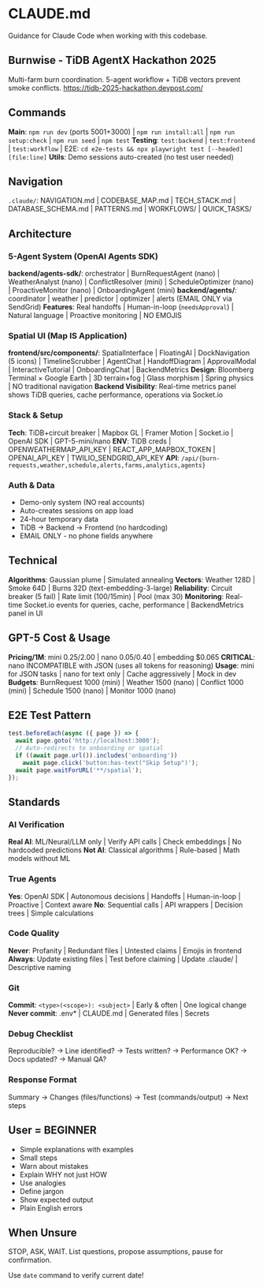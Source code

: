 # CLAUDE.md
Guidance for Claude Code when working with this codebase.

## Burnwise - TiDB AgentX Hackathon 2025
Multi-farm burn coordination. 5-agent workflow + TiDB vectors prevent smoke conflicts. https://tidb-2025-hackathon.devpost.com/

## Commands
**Main**: `npm run dev` (ports 5001+3000) | `npm run install:all` | `npm run setup:check` | `npm run seed` | `npm test`
**Testing**: `test:backend` | `test:frontend` | `test:workflow` | E2E: `cd e2e-tests && npx playwright test [--headed] [file:line]`
**Utils**: Demo sessions auto-created (no test user needed)

## Navigation
`.claude/`: NAVIGATION.md | CODEBASE_MAP.md | TECH_STACK.md | DATABASE_SCHEMA.md | PATTERNS.md | WORKFLOWS/ | QUICK_TASKS/

## Architecture

### 5-Agent System (OpenAI Agents SDK)
**backend/agents-sdk/**: orchestrator | BurnRequestAgent (nano) | WeatherAnalyst (nano) | ConflictResolver (mini) | ScheduleOptimizer (nano) | ProactiveMonitor (nano) | OnboardingAgent (mini)
**backend/agents/**: coordinator | weather | predictor | optimizer | alerts (EMAIL ONLY via SendGrid)
**Features**: Real handoffs | Human-in-loop (`needsApproval`) | Natural language | Proactive monitoring | NO EMOJIS

### Spatial UI (Map IS Application)
**frontend/src/components/**: SpatialInterface | FloatingAI | DockNavigation (5 icons) | TimelineScrubber | AgentChat | HandoffDiagram | ApprovalModal | InteractiveTutorial | OnboardingChat | BackendMetrics
**Design**: Bloomberg Terminal × Google Earth | 3D terrain+fog | Glass morphism | Spring physics | NO traditional navigation
**Backend Visibility**: Real-time metrics panel shows TiDB queries, cache performance, operations via Socket.io

### Stack & Setup
**Tech**: TiDB+circuit breaker | Mapbox GL | Framer Motion | Socket.io | OpenAI SDK | GPT-5-mini/nano
**ENV**: TiDB creds | OPENWEATHERMAP_API_KEY | REACT_APP_MAPBOX_TOKEN | OPENAI_API_KEY | TWILIO_SENDGRID_API_KEY
**API**: `/api/{burn-requests,weather,schedule,alerts,farms,analytics,agents}`

### Auth & Data
- Demo-only system (NO real accounts)
- Auto-creates sessions on app load
- 24-hour temporary data
- TiDB → Backend → Frontend (no hardcoding)
- EMAIL ONLY - no phone fields anywhere

## Technical
**Algorithms**: Gaussian plume | Simulated annealing
**Vectors**: Weather 128D | Smoke 64D | Burns 32D (text-embedding-3-large)
**Reliability**: Circuit breaker (5 fail) | Rate limit (100/15min) | Pool (max 30)
**Monitoring**: Real-time Socket.io events for queries, cache, performance | BackendMetrics panel in UI

## GPT-5 Cost & Usage
**Pricing/1M**: mini $0.25/$2.00 | nano $0.05/$0.40 | embedding $0.065
**CRITICAL**: nano INCOMPATIBLE with JSON (uses all tokens for reasoning)
**Usage**: mini for JSON tasks | nano for text only | Cache aggressively | Mock in dev
**Budgets**: BurnRequest 1000 (mini) | Weather 1500 (nano) | Conflict 1000 (mini) | Schedule 1500 (nano) | Monitor 1000 (nano)

## E2E Test Pattern
```javascript
test.beforeEach(async ({ page }) => {
  await page.goto('http://localhost:3000');
  // Auto-redirects to onboarding or spatial
  if ((await page.url()).includes('onboarding'))
    await page.click('button:has-text("Skip Setup")');
  await page.waitForURL('**/spatial');
});
```

## Standards

### AI Verification
**Real AI**: ML/Neural/LLM only | Verify API calls | Check embeddings | No hardcoded predictions
**Not AI**: Classical algorithms | Rule-based | Math models without ML

### True Agents
**Yes**: OpenAI SDK | Autonomous decisions | Handoffs | Human-in-loop | Proactive | Context aware
**No**: Sequential calls | API wrappers | Decision trees | Simple calculations

### Code Quality
**Never**: Profanity | Redundant files | Untested claims | Emojis in frontend
**Always**: Update existing files | Test before claiming | Update .claude/ | Descriptive naming

### Git
**Commit**: `<type>(<scope>): <subject>` | Early & often | One logical change
**Never commit**: .env* | CLAUDE.md | Generated files | Secrets

### Debug Checklist
Reproducible? → Line identified? → Tests written? → Performance OK? → Docs updated? → Manual QA?

### Response Format
Summary → Changes (files/functions) → Test (commands/output) → Next steps

## User = BEGINNER
- Simple explanations with examples
- Small steps
- Warn about mistakes
- Explain WHY not just HOW
- Use analogies
- Define jargon
- Show expected output
- Plain English errors

## When Unsure
STOP, ASK, WAIT. List questions, propose assumptions, pause for confirmation.

Use `date` command to verify current date!